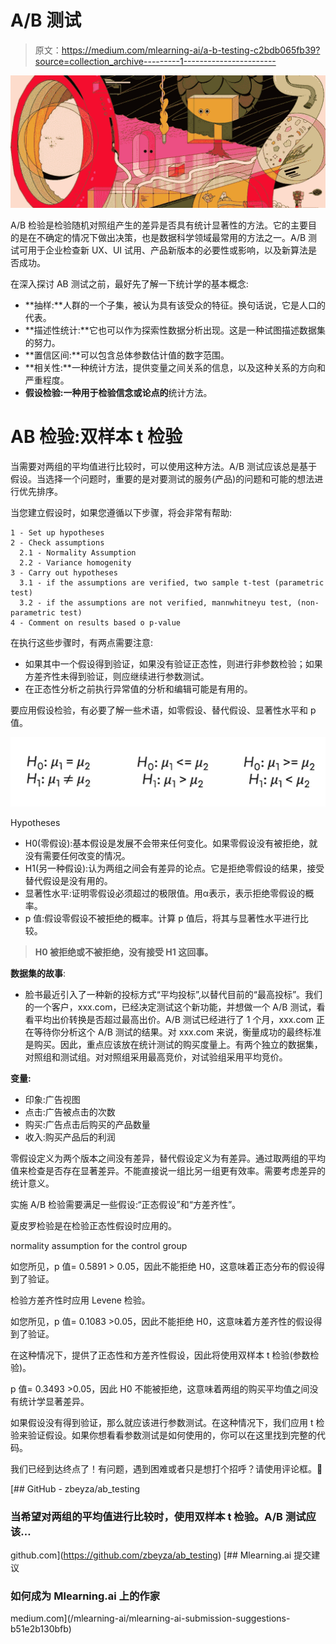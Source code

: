 # A/B 测试

> 原文：<https://medium.com/mlearning-ai/a-b-testing-c2bdb065fb39?source=collection_archive---------1----------------------->

![](img/78cc5e7fb0f52f8cc2a23f29fa1b6be5.png)

A/B 检验是检验随机对照组产生的差异是否具有统计显著性的方法。它的主要目的是在不确定的情况下做出决策，也是数据科学领域最常用的方法之一。A/B 测试可用于企业检查新 UX、UI 试用、产品新版本的必要性或影响，以及新算法是否成功。

在深入探讨 AB 测试之前，最好先了解一下统计学的基本概念:

*   **抽样:**人群的一个子集，被认为具有该受众的特征。换句话说，它是人口的代表。
*   **描述性统计:**它也可以作为探索性数据分析出现。这是一种试图描述数据集的努力。
*   **置信区间:**可以包含总体参数估计值的数字范围。
*   **相关性:**一种统计方法，提供变量之间关系的信息，以及这种关系的方向和严重程度。
*   **假设检验:一种用于检验信念或论点的**统计方法。

# AB 检验:双样本 t 检验

当需要对两组的平均值进行比较时，可以使用这种方法。A/B 测试应该总是基于假设。当选择一个问题时，重要的是对要测试的服务(产品)的问题和可能的想法进行优先排序。

当您建立假设时，如果您遵循以下步骤，将会非常有帮助:

```
1 - Set up hypotheses
2 - Check assumptions
  2.1 - Normality Assumption
  2.2 - Variance homogenity
3 - Carry out hypotheses
  3.1 - if the assumptions are verified, two sample t-test (parametric test)
  3.2 - if the assumptions are not verified, mannwhitneyu test, (non-parametric test)
4 - Comment on results based o p-value
```

在执行这些步骤时，有两点需要注意:

*   如果其中一个假设得到验证，如果没有验证正态性，则进行非参数检验；如果方差齐性未得到验证，则应继续进行参数测试。
*   在正态性分析之前执行异常值的分析和编辑可能是有用的。

要应用假设检验，有必要了解一些术语，如零假设、替代假设、显著性水平和 p 值。

![](img/5c5674ff1d3beeceb94440248ed640e8.png)

Hypotheses

*   H0(零假设):基本假设是发展不会带来任何变化。如果零假设没有被拒绝，就没有需要任何改变的情况。
*   H1(另一种假设):认为两组之间会有差异的论点。它是拒绝零假设的结果，接受替代假设是没有用的。
*   显著性水平:证明零假设必须超过的极限值。用α表示，表示拒绝零假设的概率。
*   p 值:假设零假设不被拒绝的概率。计算 p 值后，将其与显著性水平进行比较。

> **H0 被拒绝或不被拒绝，没有接受 H1 这回事。**

**数据集的故事**:

*   脸书最近引入了一种新的投标方式“平均投标”,以替代目前的“最高投标”。我们的一个客户，xxx.com，已经决定测试这个新功能，并想做一个 A/B 测试，看看平均出价转换是否超过最高出价。A/B 测试已经进行了 1 个月，xxx.com 正在等待你分析这个 A/B 测试的结果。对 xxx.com 来说，衡量成功的最终标准是购买。因此，重点应该放在统计测试的购买度量上。有两个独立的数据集，对照组和测试组。对对照组采用最高竞价，对试验组采用平均竞价。

**变量:**

*   印象:广告视图
*   点击:广告被点击的次数
*   购买:广告点击后购买的产品数量
*   收入:购买产品后的利润

零假设定义为两个版本之间没有差异，替代假设定义为有差异。通过取两组的平均值来检查是否存在显著差异。不能直接说一组比另一组更有效率。需要考虑差异的统计意义。

实施 A/B 检验需要满足一些假设:“正态假设”和“方差齐性”。

夏皮罗检验是在检验正态性假设时应用的。

normality assumption for the control group

如您所见，p 值= 0.5891 > 0.05，因此不能拒绝 H0，这意味着正态分布的假设得到了验证。

检验方差齐性时应用 Levene 检验。

如您所见，p 值= 0.1083 >0.05，因此不能拒绝 H0，这意味着方差齐性的假设得到了验证。

在这种情况下，提供了正态性和方差齐性假设，因此将使用双样本 t 检验(参数检验)。

p 值= 0.3493 >0.05，因此 H0 不能被拒绝，这意味着两组的购买平均值之间没有统计学显著差异。

如果假设没有得到验证，那么就应该进行参数测试。在这种情况下，我们应用 t 检验来验证假设。如果你想看看参数测试是如何使用的，你可以在这里找到完整的代码。

我们已经到达终点了！有问题，遇到困难或者只是想打个招呼？请使用评论框。🦖

[](https://github.com/zbeyza/ab_testing) [## GitHub - zbeyza/ab_testing

### 当希望对两组的平均值进行比较时，使用双样本 t 检验。A/B 测试应该…

github.com](https://github.com/zbeyza/ab_testing) [](/mlearning-ai/mlearning-ai-submission-suggestions-b51e2b130bfb) [## Mlearning.ai 提交建议

### 如何成为 Mlearning.ai 上的作家

medium.com](/mlearning-ai/mlearning-ai-submission-suggestions-b51e2b130bfb)